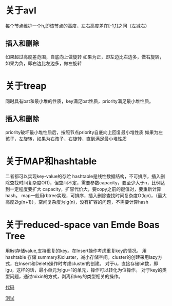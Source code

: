 # 关于avl
每个节点维护一个h,即该节点的高度，左右高度差在[-1,1]之间（左减右）
## 插入和删除
如果超过高度差范围，自底向上做旋转
如果为正，即左边比右边多，做右旋转，如果为负，即右边比左边多，做左旋转

# 关于treap
同时具有bst和最小堆的性质，key满足bst性质，priority满足最小堆性质。
## 插入和删除
priority破坏最小堆性质后，按照节点priority自底向上回复最小堆性质
如果为左孩子，左旋转，如果为右孩子，右旋转，直到满足最小堆性质

# 关于MAP和hashtable
二者都可以实现key-value的存贮
hashtable是线性数据结构，不可排序，插入删除查找时间复杂度O(1)，但空间不定，需要参数capacity，要至少大于n，比例达到一定程度要扩大
capacity，扩容代价大，要copy之前的键值对，要重新计算hash。
map一般用rbtree实现，可排序，插入删除查找时间复杂度O(lgn)，（最大高度2lg(n+1)），空间复杂度为lg(n)，没有扩容的问题，不需要计算hash

# 关于reduced-space van Emde Boas Tree
用list存储value,支持重复的key。在Insert操作考虑重复key的情况。
用hashtable 存储 summary和cluster，减小存储空间。cluster的创建采用lazy方式，在Insert和Delete操作时考虑cluster的创建。
对于u，直接存储bit数，即lgu，这样的话，最小单元为lgu=1的单元，操作可以转化为位操作。
对于key的类型问题，通过mixin的方式，剥离和key的类型相关的操作。

[代码](https://github.com/shady831213/algorithms/blob/master/tree/vEBTree/rsVEBTree.go)

[测试](https://github.com/shady831213/algorithms/blob/master/tree/vEBTree/rsVEBTree_test.go)
